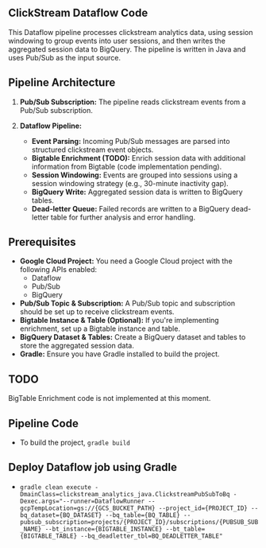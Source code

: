 ## ClickStream Dataflow Code
This Dataflow pipeline processes clickstream analytics data, using session windowing to group events into user sessions, and then writes the aggregated session data to BigQuery. The pipeline is written in Java and uses Pub/Sub as the input source.

## Pipeline Architecture

1. **Pub/Sub Subscription:** The pipeline reads clickstream events from a Pub/Sub subscription.

2. **Dataflow Pipeline:**
   * **Event Parsing:** Incoming Pub/Sub messages are parsed into structured clickstream event objects.
   * **Bigtable Enrichment (TODO):** Enrich session data with additional information from Bigtable (code implementation pending).
   * **Session Windowing:** Events are grouped into sessions using a session windowing strategy (e.g., 30-minute inactivity gap).
   * **BigQuery Write:** Aggregated session data is written to BigQuery tables.
   * **Dead-letter Queue:** Failed records are written to a BigQuery dead-letter table for further analysis and error handling.

## Prerequisites

* **Google Cloud Project:** You need a Google Cloud project with the following APIs enabled:
    * Dataflow
    * Pub/Sub
    * BigQuery
* **Pub/Sub Topic & Subscription:** A Pub/Sub topic and subscription should be set up to receive clickstream events.
* **Bigtable Instance & Table (Optional):**  If you're implementing enrichment, set up a Bigtable instance and table.
* **BigQuery Dataset & Tables:** Create a BigQuery dataset and tables to store the aggregated session data.
* **Gradle:** Ensure you have Gradle installed to build the project.

## TODO
BigTable Enrichment code is not implemented at this moment.

## Pipeline Code
* To build the project, `gradle build`

## Deploy Dataflow job using Gradle
* `gradle clean execute -DmainClass=clickstream_analytics_java.ClickstreamPubSubToBq -Dexec.args="--runner=DataflowRunner --gcpTempLocation=gs://{GCS_BUCKET_PATH} --project_id={PROJECT_ID} --bq_dataset={BQ_DATASET} --bq_table={BQ_TABLE} --pubsub_subscription=projects/{PROJECT_ID}/subscriptions/{PUBSUB_SUB_NAME} --bt_instance={BIGTABLE_INSTANCE} --bt_table={BIGTABLE_TABLE} --bq_deadletter_tbl=BQ_DEADLETTER_TABLE"`

